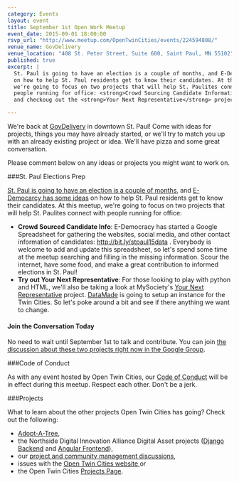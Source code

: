 ```yaml
---
category: Events
layout: event
title: September 1st Open Work Meetup
event_date: 2015-09-01 18:00:00
rsvp_url: "http://www.meetup.com/OpenTwinCities/events/224594808/"
venue_name: GovDelivery 
venue_location: "408 St. Peter Street, Suite 600, Saint Paul, MN 55102"
published: true 
excerpt: |
  St. Paul is going to have an election is a couple of months, and E-Democarcy has some ideas
  on how to help St. Paul residents get to know their candidates. At this meetup,
  we're going to focus on two projects that will help St. Paulites connect with 
  people running for office: <strong>Crowd Sourcing Candidate Information</strong>
  and checkoug out the <strong>Your Next Representative</strong> project.

---
```


We're back at [GovDelivery](http://www.govdelivery.com/) in downtown St. Paul! 
Come with ideas for projects, things you may have already started, or we'll try
to match you up with an already existing project or idea. We'll have pizza and 
some great conversation.

Please comment below on any ideas or projects you might want to work on.

###St. Paul Elections Prep

[St. Paul is going to have an election is a couple of months](https://en.wikipedia.org/wiki/Saint_Paul_City_Council_election,_2015), 
and [E-Democarcy has some ideas](http://forums.e-democracy.org/groups/stpaul-issues/elections)
on how to help St. Paul residents get to know their candidates. At this meetup,
we're going to focus on two projects that will help St. Paulites connect with 
people running for office:

- **Crowd Sourced Candidate Info**: E-Democracy has started a Google 
  Spreadsheet for gathering the websites, social media, and other contact 
  information of candidates: <http://bit.ly/stpaul15data> . Everybody is 
  welcome to add and update this spreadsheet, so let's spend some time at the
  meetup searching and filling in the missing information. Scour the internet,
  have some food, and make a great contribution to informed elections in
  St. Paul!
- **Try out Your Next Representative**: For those looking to play with python 
  and HTML, we'll also be taking a look at MySociety's [Your Next Representative](https://github.com/mysociety/yournextrepresentative) project.
  [DataMade](http://datamade.us/) is going to setup an instance for the Twin 
  Cities. So let's poke around a bit and see if there anything we want to 
  change.

#### Join the Conversation Today

No need to wait until September 1st to talk and contribute. You can join 
[the discussion about these two projects right now in the Google Group](https://groups.google.com/forum/#!topic/twin-cities-brigade/Bp0PTFzBmfA).

###Code of Conduct

As with any event hosted by Open Twin Cities, our [Code of Conduct](/about/code-of-conduct/) 
will be in effect during this meetup. Respect each other. Don't be a jerk.

###Projects

What to learn about the other projects Open Twin Cities has going? Check out 
the following:

- [Adopt-A-Tree](https://github.com/ballPointPenguin/adopt-a-tree),
- the Northside Digital Innovation Alliance Digital Asset projects 
  ([Django Backend](https://github.com/OpenTwinCities/ndia-django) and 
  [Angular Frontend](https://github.com/OpenTwinCities/ndia-angular)),
- our [project and community management discussions](http://bit.ly/manageOTC),
- issues with the [Open Twin Cities website](https://github.com/OpenTwinCities/opentwincities.github.com),or 
- the Open Twin Cities [Projects Page](/projects).
